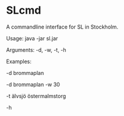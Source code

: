 SLcmd
=====

A commandline interface for SL in Stockholm.

Usage: java -jar sl.jar

Arguments: -d, -w, -t, -h

Examples:

-d brommaplan

-d brommaplan -w 30

-t älvsjö östermalmstorg

-h

